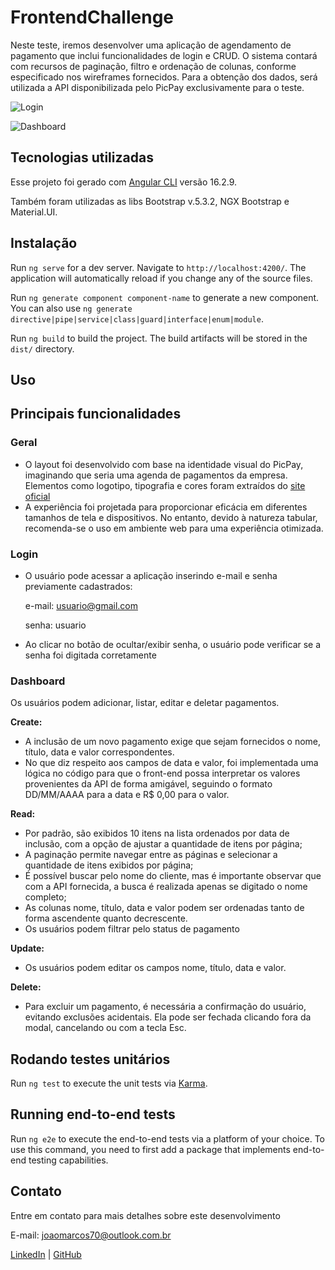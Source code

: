 # FrontendChallenge

Neste teste, iremos desenvolver uma aplicação de agendamento de pagamento que inclui funcionalidades de login e CRUD. O sistema contará com recursos de paginação, filtro e ordenação de colunas, conforme especificado nos wireframes fornecidos. Para a obtenção dos dados, será utilizada a API disponibilizada pelo PicPay exclusivamente para o teste.

![Login](https://i.imgur.com/IHi0BMT.png)

![Dashboard](https://i.imgur.com/vU9hhJN.png)

## Tecnologias utilizadas

Esse projeto foi gerado com [Angular CLI](https://github.com/angular/angular-cli) versão 16.2.9.

Também foram utilizadas as libs Bootstrap v.5.3.2, NGX Bootstrap e Material.UI.


## Instalação

Run `ng serve` for a dev server. Navigate to `http://localhost:4200/`. The application will automatically reload if you change any of the source files.

Run `ng generate component component-name` to generate a new component. You can also use `ng generate directive|pipe|service|class|guard|interface|enum|module`.

Run `ng build` to build the project. The build artifacts will be stored in the `dist/` directory.


## Uso


## Principais funcionalidades


### Geral

* O layout foi desenvolvido com base na identidade visual do PicPay, imaginando que seria uma agenda de pagamentos da empresa. Elementos como logotipo, tipografia e cores foram extraídos do [site oficial](https://picpay.com/) 
* A experiência foi projetada para proporcionar eficácia em diferentes tamanhos de tela e dispositivos. No entanto, devido à natureza tabular, recomenda-se o uso em ambiente web para uma experiência otimizada.

### Login
  
* O usuário pode acessar a aplicação inserindo e-mail e senha previamente cadastrados:

  e-mail: usuario@gmail.com

  senha: usuario

* Ao clicar no botão de ocultar/exibir senha, o usuário pode verificar se a senha foi digitada corretamente 

### Dashboard

Os usuários podem adicionar, listar, editar e deletar pagamentos.

**Create:** 

* A inclusão de um novo pagamento exige que sejam fornecidos o nome, título, data e valor correspondentes.
* No que diz respeito aos campos de data e valor, foi implementada uma lógica no código para que o front-end possa interpretar os valores provenientes da API de forma amigável, seguindo o formato DD/MM/AAAA para a data e R$ 0,00 para o valor.

**Read:**

* Por padrão, são exibidos 10 itens na lista ordenados por data de inclusão, com a opção de ajustar a quantidade de itens por página;
* A paginação permite navegar entre as páginas e selecionar a quantidade de itens exibidos por página;
* É possível buscar pelo nome do cliente, mas é importante observar que com a API fornecida, a busca é realizada apenas se digitado o nome completo;
* As colunas nome, título, data e valor podem ser ordenadas tanto de forma ascendente quanto decrescente.
* Os usuários podem filtrar pelo status de pagamento

**Update:** 

* Os usuários podem editar os campos nome, título, data e valor.

**Delete:** 

* Para excluir um pagamento, é necessária a confirmação do usuário, evitando exclusões acidentais. Ela pode ser fechada clicando fora da modal, cancelando ou com a tecla Esc.


## Rodando testes unitários

Run `ng test` to execute the unit tests via [Karma](https://karma-runner.github.io).

## Running end-to-end tests

Run `ng e2e` to execute the end-to-end tests via a platform of your choice. To use this command, you need to first add a package that implements end-to-end testing capabilities.

## Contato

Entre em contato para mais detalhes sobre este desenvolvimento

E-mail: joaomarcos70@outlook.com.br

[LinkedIn](https://www.linkedin.com/in/joaoalbuquerq/) | [GitHub](https://github.com/joaomarcos70)
